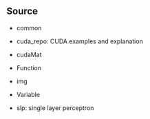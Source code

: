 ## Source

- common

- cuda_repo: CUDA examples and explanation

- cudaMat

- Function

- img

- Variable

- slp: single layer perceptron



